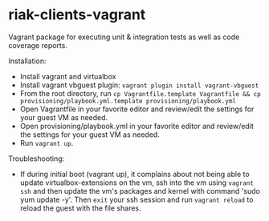 riak-clients-vagrant
====================

Vagrant package for executing unit &amp; integration tests as well as code coverage reports.


Installation:
- Install vagrant and virtualbox
- Install vagrant vbguest plugin:  `vagrant plugin install vagrant-vbguest`
- From the root directory, run `cp Vagrantfile.template Vagrantfile && cp provisioning/playbook.yml.template provisioning/playbook.yml`
- Open Vagrantfile in your favorite editor and review/edit the settings for your guest VM as needed.
- Open provisioning/playbook.yml in your favorite editor and review/edit the settings for your guest VM as needed.
- Run `vagrant up`.

Troubleshooting:
- If during initial boot (vagrant up), it complains about not being able to update virtualbox-extensions on the vm, ssh into the vm using `vagrant ssh` and then update the vm's packages and kernel with command 'sudo yum update -y'. Then `exit` your ssh session and run `vagrant reload` to reload the guest with the file shares.
